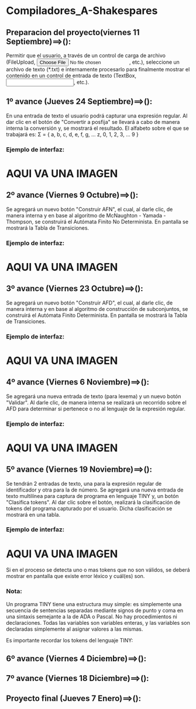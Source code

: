 # Compiladores_A-Shakespares


## Preparacion del proyecto(viernes 11 Septiembre)==>():
Permitir que el usuario, a través de un control de carga de archivo (FileUpload, <input type="file">, etc.), seleccione un archivo  de texto (*.txt) e internamente procesarlo para finalmente mostrar el contenido en un control de entrada de texto (TextBox, <input type="text">, etc.).

## 1º avance (Jueves 24 Septiembre)==>():
En una entrada de texto el usuario podrá capturar una expresión regular. Al dar clic en el botón de "Convertir a posfija" se llevará a cabo de manera interna la conversión y, se mostrará el resultado.
El alfabeto sobre el que se trabajará es: Σ = { a, b, c, d, e, f, g, ... z, 0, 1, 2, 3, ... 9 }
### Ejemplo de interfaz:
# AQUI VA UNA IMAGEN

## 2º avance (Viernes 9 Octubre)==>():
Se agregará un nuevo botón "Construir AFN", el cual, al darle clic, de manera interna y en base al algoritmo de McNaughton - Yamada - Thompson, se construirá el Autómata Finito No Determinista. En pantalla se mostrará la Tabla de Transiciones.
### Ejemplo de interfaz:
# AQUI VA UNA IMAGEN

## 3º avance (Viernes 23 Octubre)==>():
Se agregará un nuevo botón "Construir AFD", el cual, al darle clic, de manera interna y en base al algoritmo de construcción de subconjuntos, se construirá el Autómata Finito Determinista. En pantalla se mostrará la Tabla de Transiciones.
### Ejemplo de interfaz:
# AQUI VA UNA IMAGEN

## 4º avance (Viernes 6 Noviembre)==>():
Se agregará una nueva entrada de texto (para lexema) y un nuevo botón "Validar". Al darle clic, de manera interna se realizará un recorrido sobre el AFD para determinar si pertenece o no al lenguaje de la expresión regular.
### Ejemplo de interfaz:
# AQUI VA UNA IMAGEN

## 5º avance (Viernes 19 Noviembre)==>():
Se tendrán 2 entradas de texto, una para la expresión regular de identificador y otra para la de número.
Se agregará una nueva entrada de texto multilínea para captura de programa en lenguaje TINY y, un botón "Clasifica tokens". Al dar clic sobre el botón, realizará la clasificación de tokens del programa capturado por el usuario. Dicha clasificación se mostrará en una tabla.

### Ejemplo de interfaz:
# AQUI VA UNA IMAGEN

Si en el proceso se detecta uno o mas tokens que no son válidos, se deberá mostrar en pantalla que existe error léxico y cuál(es) son.
### Nota:
Un programa TINY tiene una estructura muy simple: es simplemente una secuencia de sentencias separadas mediante signos de punto y coma en una sintaxis semejante a la de ADA o Pascal. No hay procedimientos ni declaraciones. Todas las variables son variables enteras, y las variables son declaradas simplemente al asignar valores a las mismas.

Es importante recordar los tokens del lenguaje TINY:

## 6º avance (Viernes 4 Diciembre)==>():

## 7º avance (Viernes 18 Diciembre)==>():

## Proyecto final (Jueves 7 Enero)==>():





